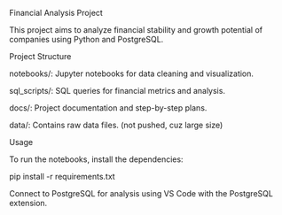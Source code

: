 Financial Analysis Project

This project aims to analyze financial stability and growth potential of companies using Python and PostgreSQL.

Project Structure

notebooks/: Jupyter notebooks for data cleaning and visualization.

sql_scripts/: SQL queries for financial metrics and analysis.

docs/: Project documentation and step-by-step plans.

data/: Contains raw data files. (not pushed, cuz large size)

Usage

To run the notebooks, install the dependencies:

pip install -r requirements.txt

Connect to PostgreSQL for analysis using VS Code with the PostgreSQL extension.
